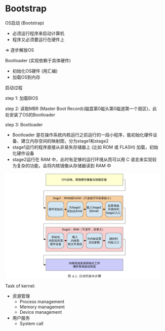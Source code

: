 # Bootstrap

OS启动 (Bootstrap)

- 必须运行程序来启动计算机
- 程序又必须要运行在硬件上

$\Rightarrow$ 逐步解放OS

Bootloader (实现依赖于具体硬件)

- 初始化OS硬件 (用汇编)
- 加载OS到内存

启动过程

step 1: 加载BIOS

step 2: 读取MBR (Master Boot Record)(磁盘第0磁头第0磁道第一个扇区)，此处安装了OS的Bootloader

step 3: Bootloader

- Bootloader 是在操作系统内核运行之前运行的一段小程序，能初始化硬件设备、建立内存空间的映射图，分为stage1和stage2
- stage1运行的程序直接从非易失存储器上 (比如 ROM 或 FLASH) 加载，初始化硬件设备
- stage2运行在 RAM 中，此时有足够的运行环境从而可以用 C 语言来实现较为复杂的功能，会将内核镜像从存储器读到 RAM 中

![截屏2025-03-16 14.35.25](./images_buaa/%E6%88%AA%E5%B1%8F2025-03-16%2014.35.25.png)

Task of kernel:

- 资源管理
  - Process management
  - Memory management
  - Device management
- 用户服务
  - System call
